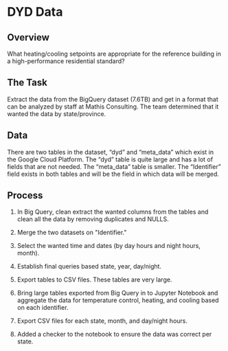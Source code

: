 # DYD Data

## Overview
What heating/cooling setpoints are appropriate for the reference building in a high-performance residential standard?

## The Task
Extract the data from the BigQuery dataset (7.6TB) and get in a format that can be analyzed by staff at Mathis Consulting. The team determined that it wanted the data by state/province.

## Data
There are two tables in the dataset, “dyd” and “meta_data” which exist in the Google Cloud Platform. The “dyd” table is quite large and has a lot of fields that are not needed. The “meta_data” table is smaller. The “Identifier” field exists in both tables and will be the field in which data will be merged. 

## Process
1. In Big Query, clean extract the wanted columns from the tables and clean all the data by removing duplicates and NULLS.

2. Merge the two datasets on "Identifier."

3. Select the wanted time and dates (by day hours and night hours, month).

4. Establish final queries based state, year, day/night. 

5. Export tables to CSV files. These tables are very large.

6. Bring large tables exported from Big Query in to Jupyter Notebook and aggregate the data for temperature control, heating, and cooling based on each identifier.

7. Export CSV files for each state, month, and day/night hours.

8. Added a checker to the notebook to ensure the data was correct per state.